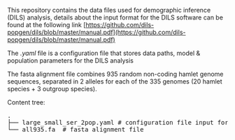 This repository contains the data files used for demographic inference (DILS) analysis, details about the input format for the DILS software can be found at the following link [https://github.com/dils-popgen/dils/blob/master/manual.pdf](https://github.com/dils-popgen/dils/blob/master/manual.pdf)

The *.yaml* file is a configuration file that stores data paths, model & population parameters for the DILS analysis

The fasta alignment file combines 935 random non-coding hamlet genome sequences, separated in 2 alleles for each of the 335 genomes (20 hamlet species + 3 outgroup species).

Content tree:
<pre>
.
├── large_small_ser_2pop.yaml # configuration file input for DILS
└── all935.fa  # fasta alignment file
</pre>

